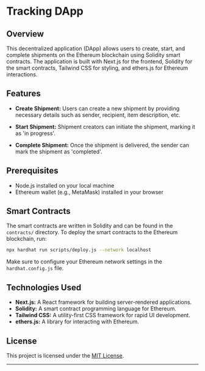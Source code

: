 # Tracking DApp

## Overview

This decentralized application (DApp) allows users to create, start, and complete shipments on the Ethereum blockchain using Solidity smart contracts. The application is built with Next.js for the frontend, Solidity for the smart contracts, Tailwind CSS for styling, and ethers.js for Ethereum interactions.

## Features

- **Create Shipment:** Users can create a new shipment by providing necessary details such as sender, recipient, item description, etc.

- **Start Shipment:** Shipment creators can initiate the shipment, marking it as 'in progress'.

- **Complete Shipment:** Once the shipment is delivered, the sender can mark the shipment as 'completed'.

## Prerequisites

- Node.js installed on your local machine
- Ethereum wallet (e.g., MetaMask) installed in your browser

## Smart Contracts

The smart contracts are written in Solidity and can be found in the `contracts/` directory. To deploy the smart contracts to the Ethereum blockchain, run:

```bash
npx hardhat run scripts/deploy.js --network localhost
```

Make sure to configure your Ethereum network settings in the `hardhat.config.js` file.

## Technologies Used

- **Next.js:** A React framework for building server-rendered applications.
- **Solidity:** A smart contract programming language for Ethereum.
- **Tailwind CSS:** A utility-first CSS framework for rapid UI development.
- **ethers.js:** A library for interacting with Ethereum.

## License

This project is licensed under the [MIT License](LICENSE).

---
